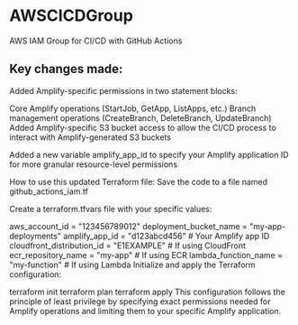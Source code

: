 # AWSCICDGroup
AWS IAM Group for CI/CD with GitHub Actions

## Key changes made:
Added Amplify-specific permissions in two statement blocks:

Core Amplify operations (StartJob, GetApp, ListApps, etc.)
Branch management operations (CreateBranch, DeleteBranch, UpdateBranch)
Added Amplify-specific S3 bucket access to allow the CI/CD process to interact with Amplify-generated S3 buckets

Added a new variable amplify_app_id to specify your Amplify application ID for more granular resource-level permissions

How to use this updated Terraform file:
Save the code to a file named github_actions_iam.tf

Create a terraform.tfvars file with your specific values:

aws_account_id = "123456789012"
deployment_bucket_name = "my-app-deployments"
amplify_app_id = "d123abcd456"  # Your Amplify app ID
cloudfront_distribution_id = "E1EXAMPLE"  # If using CloudFront
ecr_repository_name = "my-app"  # If using ECR
lambda_function_name = "my-function"  # If using Lambda
Initialize and apply the Terraform configuration:

terraform init
terraform plan
terraform apply
This configuration follows the principle of least privilege by specifying exact permissions needed for Amplify operations and limiting them to your specific Amplify application.
